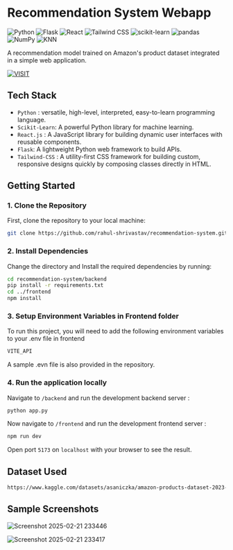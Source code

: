 # Recommendation  System  Webapp

![Python](https://img.shields.io/badge/Python-3.9-blue?style=flat&logo=python) 
![Flask](https://img.shields.io/badge/Flask-2.0.1-black?style=flat&logo=flask) 
![React](https://img.shields.io/badge/React-18.2.0-61DAFB?style=flat&logo=react) 
![Tailwind CSS](https://img.shields.io/badge/Tailwind%20CSS-3.2.0-38B2AC?style=flat&logo=tailwindcss) 
![scikit-learn](https://img.shields.io/badge/scikit--learn-0.24.2-orange?style=flat&logo=scikitlearn)
![pandas](https://img.shields.io/badge/pandas-1.3.3-blue?style=flat&logo=pandas)
![NumPy](https://img.shields.io/badge/NumPy-1.21.2-013243?style=flat&logo=numpy)
![KNN](https://img.shields.io/badge/KNN-Algorithm-green?style=flat&logo=scikitlearn)




A recommendation model trained on Amazon's product dataset integrated in a simple web application.

[![VISIT](https://img.shields.io/badge/-VISIT-blue?style=for-the-badge)](https://recommendation-system-steel.vercel.app/)

## Tech Stack
- ` Python ` : versatile, high-level, interpreted, easy-to-learn programming language.
- ` Scikit-Learn `: A powerful Python library for machine learning.
- ` React.js ` : A JavaScript library for building dynamic user interfaces with reusable components.
- ` Flask `: A lightweight Python web framework to build APIs.
- `Tailwind-CSS` : A utility-first CSS framework for building custom, responsive designs quickly by composing classes directly in HTML.

## Getting Started

### 1. Clone the Repository
First, clone the repository to your local machine:


```bash
git clone https://github.com/rahul-shrivastav/recommendation-system.git
```
### 2. Install Dependencies
Change the directory and Install the required dependencies by running:

```bash
cd recommendation-system/backend
pip install -r requirements.txt
cd ../frontend
npm install
```

### 3. Setup Environment Variables in Frontend folder

To run this project, you will need to add the following environment variables to your .env file in frontend
```bash
VITE_API
```
A sample .evn file is also provided in the repository.


### 4. Run the application locally

Navigate to `/backend` and run the development backend server :

```bash
python app.py
```
Now navigate to `/frontend` and run the development frontend server :
```bash
npm run dev
```
Open port `5173` on `localhost` with your browser to see the result. 

## Dataset Used

```bash
https://www.kaggle.com/datasets/asaniczka/amazon-products-dataset-2023-1-4m-products?select=amazon_products.cs
```

## Sample Screenshots
![Screenshot 2025-02-21 233446](https://github.com/user-attachments/assets/6ab58561-f8e1-430c-8be4-1eaa2fe00f3e)

![Screenshot 2025-02-21 233417](https://github.com/user-attachments/assets/8c48987f-efb5-4015-86f8-cf7e25e81057)

